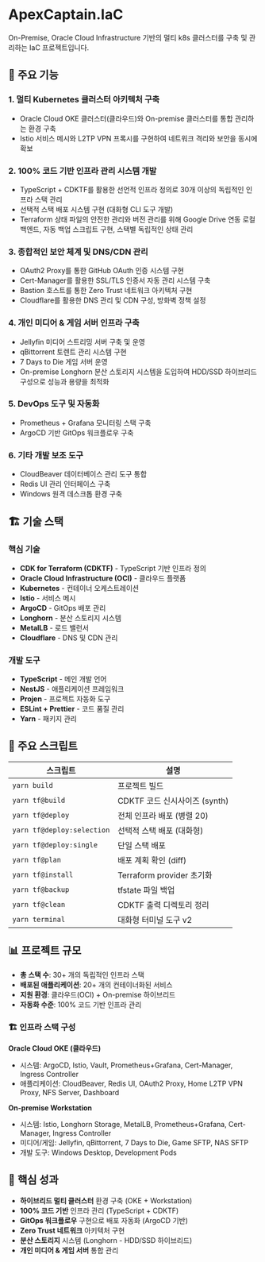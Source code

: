 # ApexCaptain.IaC

On-Premise, Oracle Cloud Infrastructure 기반의 멀티 k8s 클러스터를 구축 및 관리하는 IaC 프로젝트입니다.

## 🎯 주요 기능

### 1. 멀티 Kubernetes 클러스터 아키텍처 구축

- Oracle Cloud OKE 클러스터(클라우드)와 On-premise 클러스터를 통합 관리하는 환경 구축
- Istio 서비스 메시와 L2TP VPN 프록시를 구현하여 네트워크 격리와 보안을 동시에 확보

### 2. 100% 코드 기반 인프라 관리 시스템 개발

- TypeScript + CDKTF를 활용한 선언적 인프라 정의로 30개 이상의 독립적인 인프라 스택 관리
- 선택적 스택 배포 시스템 구현 (대화형 CLI 도구 개발)
- Terraform 상태 파일의 안전한 관리와 버전 관리를 위해 Google Drive 연동 로컬 백엔드, 자동 백업 스크립트 구현, 스택별 독립적인 상태 관리

### 3. 종합적인 보안 체계 및 DNS/CDN 관리

- OAuth2 Proxy를 통한 GitHub OAuth 인증 시스템 구현
- Cert-Manager를 활용한 SSL/TLS 인증서 자동 관리 시스템 구축
- Bastion 호스트를 통한 Zero Trust 네트워크 아키텍처 구현
- Cloudflare를 활용한 DNS 관리 및 CDN 구성, 방화벽 정책 설정

### 4. 개인 미디어 & 게임 서버 인프라 구축

- Jellyfin 미디어 스트리밍 서버 구축 및 운영
- qBittorrent 토렌트 관리 시스템 구현
- 7 Days to Die 게임 서버 운영
- On-premise Longhorn 분산 스토리지 시스템을 도입하여 HDD/SSD 하이브리드 구성으로 성능과 용량을 최적화

### 5. DevOps 도구 및 자동화

- Prometheus + Grafana 모니터링 스택 구축
- ArgoCD 기반 GitOps 워크플로우 구축

### 6. 기타 개발 보조 도구

- CloudBeaver 데이터베이스 관리 도구 통합
- Redis UI 관리 인터페이스 구축
- Windows 원격 데스크톱 환경 구축

## 🏗️ 기술 스택

### 핵심 기술

- **CDK for Terraform (CDKTF)** - TypeScript 기반 인프라 정의
- **Oracle Cloud Infrastructure (OCI)** - 클라우드 플랫폼
- **Kubernetes** - 컨테이너 오케스트레이션
- **Istio** - 서비스 메시
- **ArgoCD** - GitOps 배포 관리
- **Longhorn** - 분산 스토리지 시스템
- **MetalLB** - 로드 밸런서
- **Cloudflare** - DNS 및 CDN 관리

### 개발 도구

- **TypeScript** - 메인 개발 언어
- **NestJS** - 애플리케이션 프레임워크
- **Projen** - 프로젝트 자동화 도구
- **ESLint + Prettier** - 코드 품질 관리
- **Yarn** - 패키지 관리

## 🚀 주요 스크립트

| 스크립트                   | 설명                          |
| -------------------------- | ----------------------------- |
| `yarn build`               | 프로젝트 빌드                 |
| `yarn tf@build`            | CDKTF 코드 신시사이즈 (synth) |
| `yarn tf@deploy`           | 전체 인프라 배포 (병렬 20)    |
| `yarn tf@deploy:selection` | 선택적 스택 배포 (대화형)     |
| `yarn tf@deploy:single`    | 단일 스택 배포                |
| `yarn tf@plan`             | 배포 계획 확인 (diff)         |
| `yarn tf@install`          | Terraform provider 초기화     |
| `yarn tf@backup`           | tfstate 파일 백업             |
| `yarn tf@clean`            | CDKTF 출력 디렉토리 정리      |
| `yarn terminal`            | 대화형 터미널 도구 v2         |

## 📊 프로젝트 규모

- **총 스택 수**: 30+ 개의 독립적인 인프라 스택
- **배포된 애플리케이션**: 20+ 개의 컨테이너화된 서비스
- **지원 환경**: 클라우드(OCI) + On-premise 하이브리드
- **자동화 수준**: 100% 코드 기반 인프라 관리

### 🏗️ 인프라 스택 구성

**Oracle Cloud OKE (클라우드)**

- 시스템: ArgoCD, Istio, Vault, Prometheus+Grafana, Cert-Manager, Ingress Controller
- 애플리케이션: CloudBeaver, Redis UI, OAuth2 Proxy, Home L2TP VPN Proxy, NFS Server, Dashboard

**On-premise Workstation**

- 시스템: Istio, Longhorn Storage, MetalLB, Prometheus+Grafana, Cert-Manager, Ingress Controller
- 미디어/게임: Jellyfin, qBittorrent, 7 Days to Die, Game SFTP, NAS SFTP
- 개발 도구: Windows Desktop, Development Pods

## 🎯 핵심 성과

- **하이브리드 멀티 클러스터** 환경 구축 (OKE + Workstation)
- **100% 코드 기반** 인프라 관리 (TypeScript + CDKTF)
- **GitOps 워크플로우** 구현으로 배포 자동화 (ArgoCD 기반)
- **Zero Trust 네트워크** 아키텍처 구현
- **분산 스토리지** 시스템 (Longhorn - HDD/SSD 하이브리드)
- **개인 미디어 & 게임 서버** 통합 관리

